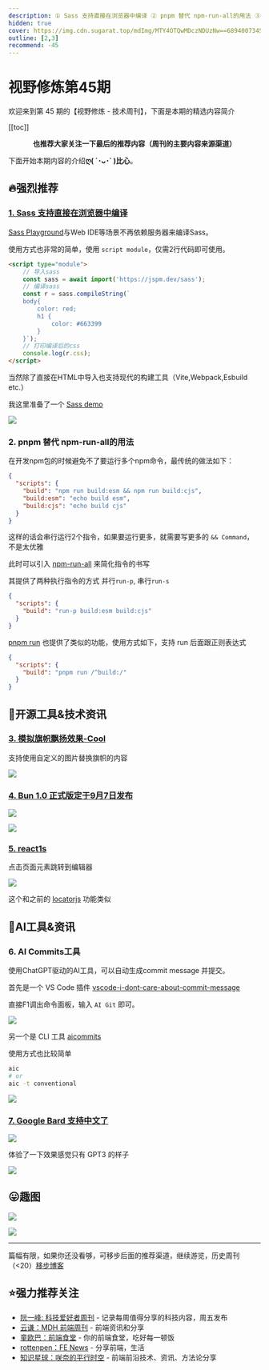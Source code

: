 ```yaml
---
description: ① Sass 支持直接在浏览器中编译 ② pnpm 替代 npm-run-all的用法 ③ 模拟旗帜飘扬效果-Cool ④ Bun 1.0 正式版定于9月7日发布 ⑤ react1s ⑥ AI  Commits工具 ⑦ Google Bard 支持中文了
hidden: true
cover: https://img.cdn.sugarat.top/mdImg/MTY4OTQwMDczNDUzNw==689400734537
outline: [2,3]
recommend: -45
---
```


# 视野修炼第45期

欢迎来到第 45 期的【视野修炼 - 技术周刊】，下面是本期的精选内容简介

[[toc]]

<center>

**​也推荐大家关注一下最后的推荐内容（周刊的主要内容来源渠道）**
</center>

下面开始本期内容的介绍**ღ( ´･ᴗ･` )比心**。
## 🔥强烈推荐
### [1. Sass 支持直接在浏览器中编译](https://sass-lang.com/blog/sass-in-the-browser/)

[Sass Playground](https://sass-lang.com/playground/)与Web IDE等场景不再依赖服务器来编译Sass。

使用方式也非常的简单，使用 `script module`，仅需2行代码即可使用。

```html
<script type="module">
    // 导入sass
    const sass = await import('https://jspm.dev/sass');
    // 编译sass
    const r = sass.compileString(`
    body{
        color: red;
        h1 {
            color: #663399
        }
    }`);
    // 打印编译后的css
    console.log(r.css);
</script>
```
当然除了直接在HTML中导入也支持现代的构建工具（Vite,Webpack,Esbuild etc.）

我这里准备了一个 [Sass demo](https://code.juejin.cn/pen/7255910098495602742)

![](https://img.cdn.sugarat.top/mdImg/MTY4OTM5ODYxNTM0Nw==689398615347)

### 2. pnpm 替代 npm-run-all的用法
在开发npm包的时候避免不了要运行多个npm命令，最传统的做法如下：
```json
{
  "scripts": {
    "build": "npm run build:esm && npm run build:cjs",
    "build:esm": "echo build esm",
    "build:cjs": "echo build cjs"
  }
}
```

这样的话会串行运行2个指令，如果要运行更多，就需要写更多的 `&& Command`，不是太优雅

此时可以引入 [npm-run-all](https://www.npmjs.com/package/npm-run-all) 来简化指令的书写

其提供了两种执行指令的方式 并行`run-p`, 串行`run-s`

```json
{
  "scripts": {
    "build": "run-p build:esm build:cjs"
  }
}
```

[pnpm run](https://pnpm.io/zh/cli/run) 也提供了类似的功能，使用方式如下，支持 run 后面跟正则表达式

```json
{
  "scripts": {
    "build": "pnpm run /^build:/"
  }
}
```

## 🔧开源工具&技术资讯
### [3. 模拟旗帜飘扬效果-Cool](https://krikienoid.github.io/flagwaver/)

支持使用自定义的图片替换旗帜的内容

![](https://img.cdn.sugarat.top/mdImg/MTY4OTQwMDY0MDQ2Mw==avatar-flag.gif)

### [4. Bun 1.0 正式版定于9月7日发布](https://twitter.com/jarredsumner/status/1678424677629464576)

![](https://img.cdn.sugarat.top/mdImg/MTY4OTQwMDk5MjM0OQ==689400992349)

![](https://img.cdn.sugarat.top/mdImg/MTY4OTQwMTA0MDExNw==689401040117)

### [5. react1s](https://github.com/aaamoon/react1s)

点击页面元素跳转到编辑器

![](https://img.cdn.sugarat.top/mdImg/MTY4OTQwMzc0NzY3MQ==689403747671)

这个和之前的 [locatorjs](https://github.com/infi-pc/locatorjs) 功能类似

## 🤖AI工具&资讯
### 6. AI  Commits工具
使用ChatGPT驱动的AI工具，可以自动生成commit message 并提交。

首先是一个 VS Code 插件 [vscode-i-dont-care-about-commit-message](https://github.com/mefengl/vscode-i-dont-care-about-commit-message)

直接F1调出命令面板，输入 `AI Git` 即可。

![](https://img.cdn.sugarat.top/mdImg/MTY4OTM5ODc3NDMyNw==689398774327)

另一个是 CLI 工具 [aicommits](https://github.com/Nutlope/aicommits)

使用方式也比较简单
```sh
aic
# or
aic -t conventional
```
![](https://img.cdn.sugarat.top/mdImg/MTY4OTM5OTA2MjQ4NA==689399062484)

### [7. Google Bard 支持中文了](https://bard.google.com/updates)

![](https://img.cdn.sugarat.top/mdImg/MTY4OTQwMjkyMzI1Nw==689402923257)

体验了一下效果感觉只有 GPT3 的样子

![](https://img.cdn.sugarat.top/mdImg/MTY4OTQwMzEyOTMwNQ==689403129305)

## 😛趣图
![](https://img.cdn.sugarat.top/mdImg/MTY4OTM5NzQxMDgxMQ==689397410811)

![](https://img.cdn.sugarat.top/mdImg/MTY4OTM5NzQyNTgzMg==689397425832)

---

篇幅有限，如果你还没看够，可移步后面的推荐渠道，继续游览，历史周刊（<20）[移步博客](https://sugarat.top/weekly/index.html)

## ⭐️强力推荐关注
* [阮一峰: 科技爱好者周刊](https://www.ruanyifeng.com/blog/archives.html) - 记录每周值得分享的科技内容，周五发布
* [云谦：MDH 前端周刊](https://www.yuque.com/chencheng/mdh-weekly) - 前端资讯和分享
* [童欧巴：前端食堂](https://github.com/Geekhyt/weekly) - 你的前端食堂，吃好每一顿饭
* [rottenpen：FE News](https://rottenpen.zhubai.love/) - 分享前端，生活
* [知识星球：咲奈的平行时空](https://wx.zsxq.com/dweb2/index/group/15552285284822) - 前端前沿技术、资讯、方法论分享

